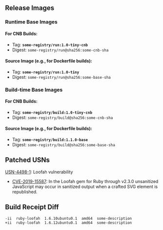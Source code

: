 ## Release Images

### Runtime Base Images

#### For CNB Builds:
- Tag: **`some-registry/run:1.0-tiny-cnb`**
- Digest: `some-registry/run@sha256:some-cnb-sha`

#### Source Image (e.g., for Dockerfile builds):
- Tag: **`some-registry/run:1.0-tiny`**
- Digest: `some-registry/run@sha256:some-base-sha`

### Build-time Base Images

#### For CNB Builds:
- Tag: **`some-registry/build:1.0-tiny-cnb`**
- Digest: `some-registry/build@sha256:some-cnb-sha`

#### Source Image (e.g., for Dockerfile builds):
- Tag: **`some-registry/build:1.1.0-base`**
- Digest: `some-registry/build@sha256:some-base-sha`
## Patched USNs
[USN-4498-1](https://ubuntu.com/security/notices/USN-4498-1):  Loofah vulnerability
* [CVE-2019-15587](https://people.canonical.com/~ubuntu-security/cve/CVE-2019-15587): In the Loofah gem for Ruby through v2.3.0 unsanitized JavaScript may occur in sanitized output when a crafted SVG element is republished.

## Build Receipt Diff
```
-ii  ruby-loofah  1.6.10ubuntu0.1  amd64  some-description
+ii  ruby-loofah  1.6.12ubuntu0.1  amd64  some-description
```
